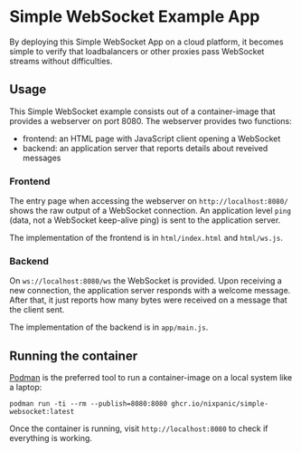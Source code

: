 # Simple WebSocket Example App

By deploying this Simple WebSocket App on a cloud platform, it becomes simple
to verify that loadbalancers or other proxies pass WebSocket streams without
difficulties.

## Usage

This Simple WebSocket example consists out of a container-image that provides a
webserver on port 8080. The webserver provides two functions:

 - frontend: an HTML page with JavaScript client opening a WebSocket
 - backend: an application server that reports details about reveived messages

### Frontend

The entry page when accessing the webserver on `http://localhost:8080/` shows
the raw output of a WebSocket connection. An application level `ping` (data,
not a WebSocket keep-alive ping) is sent to the application server.

The implementation of the frontend is in `html/index.html` and `html/ws.js`.

### Backend

On `ws://localhost:8080/ws` the WebSocket is provided. Upon receiving a new
connection, the application server responds with a welcome message. After that,
it just reports how many bytes were received on a message that the client sent.

The implementation of the backend is in `app/main.js`.

## Running the container

[Podman](https://podman.io) is the preferred tool to run a container-image on a
local system like a laptop:

```console
podman run -ti --rm --publish=8080:8080 ghcr.io/nixpanic/simple-websocket:latest
```

Once the container is running, visit `http://localhost:8080` to check if
everything is working.
